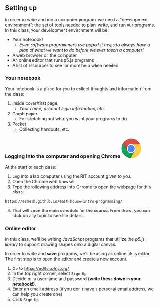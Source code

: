 ## Setting up
In order to write and run a computer program, we need a "development environment": the set of tools needed to plan, write, and run our programs. In this class, your development environment will be:

- Your notebook!
    - *Even software programmers use paper! It helps to always have a plan of what we want to do before we ever touch a computer!*
- A web browser on the computer
- An online editor that runs p5.js programs
- A list of resources to see for more help when needed

### Your notebook
Your notebook is a place for you to collect thoughts and information from the class:
1. Inside cover/first page:
    - *Your name, account login information, etc.*
2. Graph paper
    - For sketching out what you want your programs to do
3. Pocket
    - Collecting handouts, etc.
    
### Logging into the computer and opening Chrome ![chrome_logo.png](chrome_logo.png)
At the start of each class:
1. Log into a lab computer using the RIT account given to you.
2. Open the Chrome web browser
3. Type the following address into Chrome to open the webpage for this class:
```
https://esmesh.github.io/east-house-intro-programming/
```
4. That will open the main schedule for the course. From there, you can click on any topic to see the details.

### Online editor
In this class, we'll be writing *JavaScript* programs that utilize the *p5.js library* to support drawing shapes onto a digital canvas.

In order to write and **save** programs, we'll be using an online p5.js editor. The first step is to open the editor and create a new account.
1. Go to <a href="https://editor.p5js.org/" target="_blank">https://editor.p5js.org/</a>
2. In the top right corner, select `Sign Up`
3. Decide on a username and password **(write these down in your notebook!)**.
4. Enter an email address (if you don't have a personal email address, we can help you create one)
5. Click `Sign Up`
